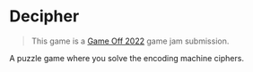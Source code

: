 # Decipher

> This game is a [Game Off 2022](https://itch.io/jam/game-off-2022) game jam submission.

A puzzle game where you solve the encoding machine ciphers.
